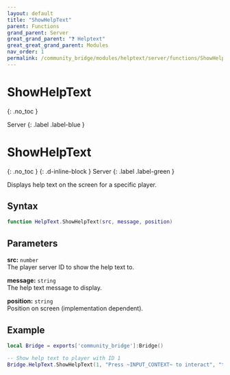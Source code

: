 ```yaml
---
layout: default
title: "ShowHelpText"
parent: Functions
grand_parent: Server
great_grand_parent: "❓ Helptext"
great_great_grand_parent: Modules
nav_order: 1
permalink: /community_bridge/modules/helptext/server/functions/ShowHelpText/
---
```


# ShowHelpText
{: .no_toc }

Server
{: .label .label-blue }

# ShowHelpText
{: .no_toc }
{: .d-inline-block }
Server
{: .label .label-green }

Displays help text on the screen for a specific player.

## Syntax

```lua
function HelpText.ShowHelpText(src, message, position)
```

## Parameters

**src:** `number`  
The player server ID to show the help text to.

**message:** `string`  
The help text message to display.

**position:** `string`  
Position on screen (implementation dependent).

## Example

```lua
local Bridge = exports['community_bridge']:Bridge()

-- Show help text to player with ID 1
Bridge.HelpText.ShowHelpText(1, "Press ~INPUT_CONTEXT~ to interact", "top")
```
